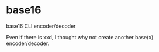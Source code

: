 # base16
base16 CLI encoder/decoder

Even if there is xxd, I thought why not create another base(x) encoder/decoder.
